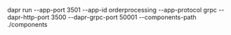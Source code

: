 dapr run --app-port 3501 --app-id orderprocessing --app-protocol grpc  --dapr-http-port 3500 --dapr-grpc-port 50001 --components-path ./components